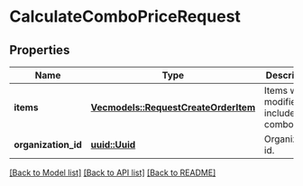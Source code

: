 # CalculateComboPriceRequest

## Properties

Name | Type | Description | Notes
------------ | ------------- | ------------- | -------------
**items** | [**Vec<models::RequestCreateOrderItem>**](RequestCreateOrderItem.md) | Items with modifiers included in combo. | 
**organization_id** | [**uuid::Uuid**](uuid::Uuid.md) | Organization id. | 

[[Back to Model list]](../README.md#documentation-for-models) [[Back to API list]](../README.md#documentation-for-api-endpoints) [[Back to README]](../README.md)



